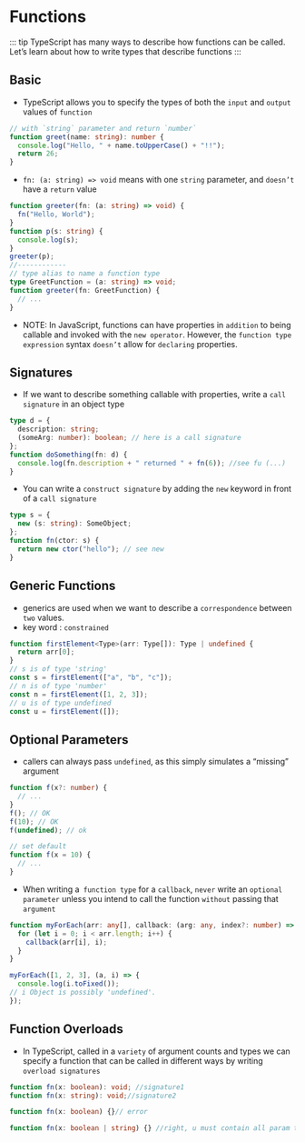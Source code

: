 # Functions
::: tip
 TypeScript has many ways to describe how functions can be called. Let’s learn about how to write types that describe functions
:::
## Basic
- TypeScript allows you to specify the types of both the `input` and `output` values of `function`
``` ts
// with `string` parameter and return `number`
function greet(name: string): number {
  console.log("Hello, " + name.toUpperCase() + "!!");
  return 26;
}
```
- `fn: (a: string) => void` means with one `string` parameter, and `doesn’t` have a `return` value
```ts
function greeter(fn: (a: string) => void) {
  fn("Hello, World");
}
function p(s: string) {
  console.log(s);
}
greeter(p);
//------------
// type alias to name a function type
type GreetFunction = (a: string) => void;
function greeter(fn: GreetFunction) {
  // ...
}
```
- NOTE: In JavaScript, functions can have properties in `addition` to being callable and  invoked with the `new operator`. However, the `function type expression` syntax `doesn’t` allow for `declaring` properties.

## Signatures
- If we want to describe something callable with properties, write a `call signature` in an object type
``` ts
type d = {
  description: string;
  (someArg: number): boolean; // here is a call signature
};
function doSomething(fn: d) {
  console.log(fn.description + " returned " + fn(6)); //see fu (...)
}
```
- You can write a `construct signature` by adding the `new` keyword in front of a `call signature`
``` ts
type s = {
  new (s: string): SomeObject;
};
function fn(ctor: s) {
  return new ctor("hello"); // see new 
}
```
## Generic Functions
- generics are used when we want to describe a `correspondence` between `two` values.
- key word : `constrained` 
``` ts
function firstElement<Type>(arr: Type[]): Type | undefined {
  return arr[0];
}
// s is of type 'string'
const s = firstElement(["a", "b", "c"]);
// n is of type 'number'
const n = firstElement([1, 2, 3]);
// u is of type undefined
const u = firstElement([]);
``` 
## Optional Parameters
- callers can always pass `undefined`, as this simply simulates a “missing” argument
``` ts
function f(x?: number) {
  // ...
}
f(); // OK
f(10); // OK
f(undefined); // ok

// set default
function f(x = 10) {
  // ...
}
```
- When writing a` function type` for a `callback`, `never` write an `optional parameter` unless you intend to call the function `without` passing that `argument`
``` ts
function myForEach(arr: any[], callback: (arg: any, index?: number) => void) {
  for (let i = 0; i < arr.length; i++) {
    callback(arr[i], i);
  }
}

myForEach([1, 2, 3], (a, i) => {
  console.log(i.toFixed());
// i Object is possibly 'undefined'.
});
```

## Function Overloads
-  In TypeScript, called in a `variety` of argument counts and types we can specify a function that can be called in different ways by writing `overload signatures`
``` ts
function fn(x: boolean): void; //signature1
function fn(x: string): void;//signature2

function fn(x: boolean) {}// error

function fn(x: boolean | string) {} //right, u must contain all param types
```
